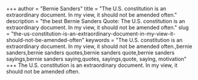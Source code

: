 +++
author = "Bernie Sanders"
title = "The U.S. constitution is an extraordinary document. In my view, it should not be amended often."
description = "the best Bernie Sanders Quote: The U.S. constitution is an extraordinary document. In my view, it should not be amended often."
slug = "the-us-constitution-is-an-extraordinary-document-in-my-view-it-should-not-be-amended-often"
keywords = "The U.S. constitution is an extraordinary document. In my view, it should not be amended often.,bernie sanders,bernie sanders quotes,bernie sanders quote,bernie sanders sayings,bernie sanders saying,quotes, sayings,quote, saying, motivation"
+++
The U.S. constitution is an extraordinary document. In my view, it should not be amended often.
